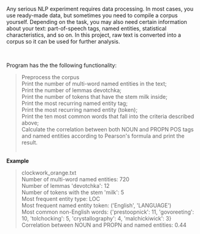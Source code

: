 <p>Any serious NLP experiment requires data processing. In most cases, you use ready-made data, but sometimes you need to compile a corpus yourself. Depending on the task, you may also need certain information about your text: part-of-speech tags, named entities, statistical characteristics, and so on. In this project, raw text is converted into a corpus so it can be used for further analysis.</p><br/>

Program has the the following functionality:<br/>
> Preprocess the corpus<br/>
> Print the number of multi-word named entities in the text;<br/>
> Print the number of lemmas devotchka;<br/>
> Print the number of tokens that have the stem milk inside;<br/>
> Print the most recurring named entity tag;<br/>
> Print the most recurring named entity (token);<br/>
> Print the ten most common words that fall into the criteria described above;<br/>
> Calculate the correlation between both NOUN and PROPN POS tags and named entities according to Pearson's formula and print the result.<br/><br/>

<b>Example</b><br/>
> clockwork_orange.txt<br/>
> Number of multi-word named entities: 720<br/>
> Number of lemmas 'devotchka': 12<br/>
> Number of tokens with the stem 'milk': 5<br/>
> Most frequent entity type: LOC<br/>
> Most frequent named entity token: ('English', 'LANGUAGE')<br/>
> Most common non-English words: {'prestoopnick': 11, 'govoreeting': 10, 'tolchocking': 5, 'crystallography': 4, 'malchickiwick': 3}<br/>
> Correlation between NOUN and PROPN and named entities: 0.44
